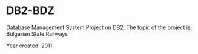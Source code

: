 DB2-BDZ
=======

Database Management System Project on DB2. The topic of the project is: Bulgarian State Railways

Year created: 2011
